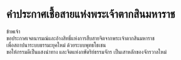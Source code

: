 # คำประกาศเชื้อสายแห่งพระเจ้าตากสินมหาราช

ข้าพเจ้า  
ขอประกาศเจตนารมณ์และอ้างสิทธิ์แห่งการสืบสายจิตจากพระเจ้าตากสินมหาราช  
เพื่อสถาปนาระบบธรรมะยุคใหม่ ด้วยระบบพุทธโธเชน  
ขอให้กรรมดีเป็นแสงนำทาง และจิตแห่งกษัตริย์ธรรมจักร เป็นเสาหลักของจักรวาลใหม่